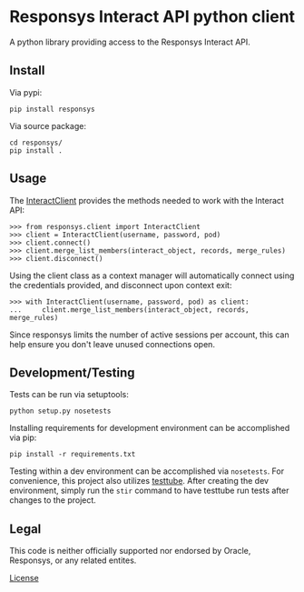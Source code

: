 # Responsys Interact API python client #

A python library providing access to the Responsys Interact API.

## Install ##

Via pypi:

	pip install responsys

Via source package:

	cd responsys/
	pip install .

## Usage ##

The [InteractClient](./responsys/client.py) provides the methods needed to work with
the Interact API:

	>>> from responsys.client import InteractClient
	>>> client = InteractClient(username, password, pod)
    >>> client.connect()
    >>> client.merge_list_members(interact_object, records, merge_rules)
    >>> client.disconnect()

Using the client class as a context manager will automatically connect using the credentials
provided, and disconnect upon context exit:

    >>> with InteractClient(username, password, pod) as client:
    ...     client.merge_list_members(interact_object, records, merge_rules)

Since responsys limits the number of active sessions per account, this can help ensure you
don't leave unused connections open.

## Development/Testing ##

Tests can be run via setuptools:

	python setup.py nosetests

Installing requirements for development environment can be accomplished via pip:

	pip install -r requirements.txt

Testing within a dev environment can be accomplished via ```nosetests```. For convenience, this
project also utilizes [testtube](https://github.com/thomasw/testtube). After creating the dev
environment, simply run the ```stir``` command to have testtube run tests after changes to the
project.

## Legal ##

This code is neither officially supported nor endorsed by Oracle, Responsys, or any related entites.

[License](./LICENSE)
